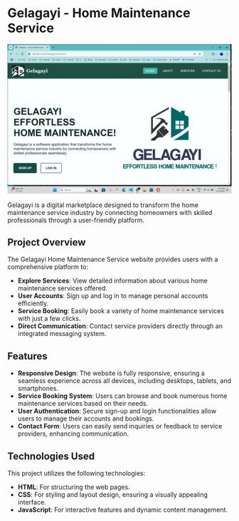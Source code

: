 # Gelagayi - Home Maintenance Service

![Homepage Screenshot](homepage-screenshot.png)

Gelagayi is a digital marketplace designed to transform the home maintenance service industry by connecting homeowners with skilled professionals through a user-friendly platform.

## Project Overview

The Gelagayi Home Maintenance Service website provides users with a comprehensive platform to:

- **Explore Services**: View detailed information about various home maintenance services offered.
- **User Accounts**: Sign up and log in to manage personal accounts efficiently.
- **Service Booking**: Easily book a variety of home maintenance services with just a few clicks.
- **Direct Communication**: Contact service providers directly through an integrated messaging system.

## Features

- **Responsive Design**: The website is fully responsive, ensuring a seamless experience across all devices, including desktops, tablets, and smartphones.
- **Service Booking System**: Users can browse and book numerous home maintenance services based on their needs.
- **User Authentication**: Secure sign-up and login functionalities allow users to manage their accounts and bookings.
- **Contact Form**: Users can easily send inquiries or feedback to service providers, enhancing communication.

## Technologies Used

This project utilizes the following technologies:

- **HTML**: For structuring the web pages.
- **CSS**: For styling and layout design, ensuring a visually appealing interface.
- **JavaScript**: For interactive features and dynamic content management.

